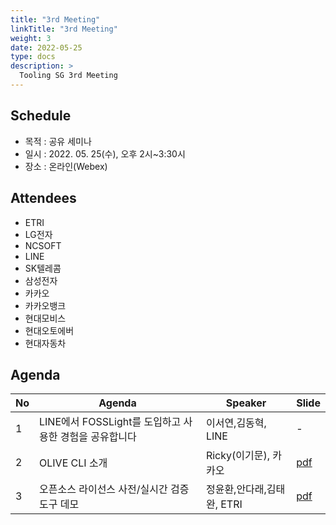 ```yaml
---
title: "3rd Meeting"
linkTitle: "3rd Meeting"
weight: 3
date: 2022-05-25
type: docs
description: >
  Tooling SG 3rd Meeting
---
```


## Schedule

* 목적 : 공유 세미나
* 일시 : 2022. 05. 25(수), 오후 2시~3:30시
* 장소 : 온라인(Webex)

## Attendees
* ETRI
* LG전자
* NCSOFT
* LINE
* SK텔레콤
* 삼성전자
* 카카오
* 카카오뱅크
* 현대모비스
* 현대오토에버
* 현대자동차

## Agenda
| No | Agenda           | Speaker | Slide |
|----|-----------------|------|------|
| 1  | LINE에서 FOSSLight를 도입하고 사용한 경험을 공유합니다 | 이서연,김동혁, LINE | - |
| 2  | OLIVE CLI 소개 | Ricky(이기문), 카카오 | [pdf](./Session2_Kakao.pdf) |
| 3  | 오픈소스 라이선스 사전/실시간 검증도구 데모 | 정윤환,안다래,김태완, ETRI | [pdf](./Session3_Samsung_Electronics.pdf) |
